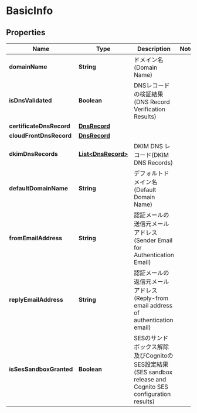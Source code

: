 

# BasicInfo


## Properties

| Name | Type | Description | Notes |
|------------ | ------------- | ------------- | -------------|
|**domainName** | **String** | ドメイン名(Domain Name) |  |
|**isDnsValidated** | **Boolean** | DNSレコードの検証結果(DNS Record Verification Results) |  |
|**certificateDnsRecord** | [**DnsRecord**](DnsRecord.md) |  |  |
|**cloudFrontDnsRecord** | [**DnsRecord**](DnsRecord.md) |  |  |
|**dkimDnsRecords** | [**List&lt;DnsRecord&gt;**](DnsRecord.md) | DKIM DNS レコード(DKIM DNS Records) |  |
|**defaultDomainName** | **String** | デフォルトドメイン名(Default Domain Name) |  |
|**fromEmailAddress** | **String** | 認証メールの送信元メールアドレス(Sender Email for Authentication Email) |  |
|**replyEmailAddress** | **String** | 認証メールの返信元メールアドレス(Reply-from email address of authentication email) |  |
|**isSesSandboxGranted** | **Boolean** | SESのサンドボックス解除及びCognitoのSES設定結果(SES sandbox release and Cognito SES configuration results) |  |



